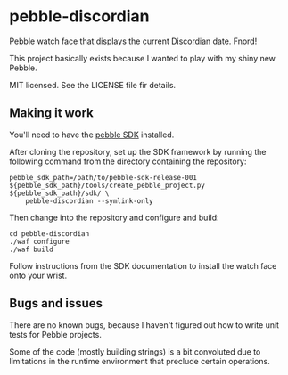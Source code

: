 pebble-discordian
=================

Pebble watch face that displays the current
[Discordian](https://en.wikipedia.org/wiki/Discordianism) date. Fnord!

This project basically exists because I wanted to play with my shiny new
Pebble.

MIT licensed. See the LICENSE file fir details.

Making it work
--------------

You'll need to have the [pebble SDK](http://developer.getpebble.com/)
installed.

After cloning the repository, set up the SDK framework by running the following
command from the directory containing the repository:

    pebble_sdk_path=/path/to/pebble-sdk-release-001
    ${pebble_sdk_path}/tools/create_pebble_project.py ${pebble_sdk_path}/sdk/ \
        pebble-discordian --symlink-only

Then change into the repository and configure and build:

    cd pebble-discordian
    ./waf configure
    ./waf build

Follow instructions from the SDK documentation to install the watch face onto
your wrist.

Bugs and issues
---------------

There are no known bugs, because I haven't figured out how to write unit tests
for Pebble projects.

Some of the code (mostly building strings) is a bit convoluted due to
limitations in the runtime environment that preclude certain operations.
